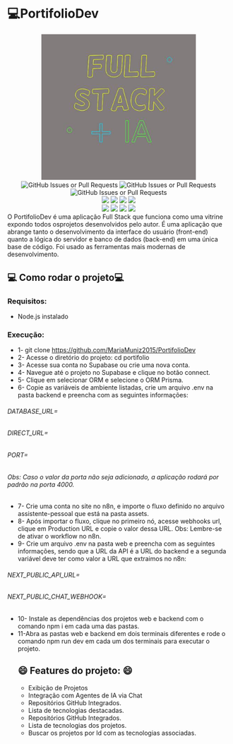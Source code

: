 # :computer:PortifolioDev

<div align="center">
<img src="./.gitassets/fulstack.jpg" width="350px">
<div data-badges>
  <img alt="GitHub Issues or Pull Requests" src="https://img.shields.io/github/stars/MariaMuniz2015/PortifolioDev?style=for-the-badge" alt="GitHub stars" />
<img alt="GitHub Issues or Pull Requests" src="https://img.shields.io/github/forks/MariaMuniz2015/PortifolioDev?style=for-the-badge" alt="GitHub forks" />
<img alt="GitHub Issues or Pull Requests" src="https://img.shields.io/github/issues/MariaMuniz2015/PortifolioDev?style=for-the-badge" alt="GitHub issues" />
<div data-badges>
<img src="https://img.shields.io/badge/React-20232A?style=for-the-badge&logo=react&logoColor=61DAFB"/>
  <img src="https://img.shields.io/badge/next%20js-000000?style=for-the-badge&logo=nextdotjs&logoColor=white"/>
   <img src="https://img.shields.io/badge/nestjs-E0234E?style=for-the-badge&logo=nestjs&logoColor=white"/>
  	 <img src="https://img.shields.io/badge/Node%20js-339933?style=for-the-badge&logo=nodedotjs&logoColor=white"/>
   </div>
  <div data-badges>
   <img src="https://img.shields.io/badge/TypeScript-007ACC?style=for-the-badge&logo=typescript&logoColor=white"/>
   <img src="https://img.shields.io/badge/Prisma-3982CE?style=for-the-badge&logo=Prisma&logoColor=white"/>
   <img src="https://img.shields.io/badge/Supabase-181818?style=for-the-badge&logo=supabase&logoColor=white"/>
   <img src="https://img.shields.io/badge/Tailwind_CSS-38B2AC?style=for-the-badge&logo=tailwind-css&logoColor=white"/>
  </div>
</div>
</div>
O PortifolioDev é uma aplicação Full Stack que funciona como uma vitrine expondo todos osprojetos desenvolvidos pelo autor.
É uma aplicação que abrange tanto o desenvolvimento da interface do usuário (front-end) quanto a lógica do servidor e banco de dados (back-end) em uma única base de código.
Foi usado as ferramentas mais modernas de desenvolvimento.

## :computer: Como rodar o projeto:computer:
### Requisitos: 
- Node.js instalado
### Execução: 
- 1- git clone https://github.com/MariaMuniz2015/PortifolioDev
- 2- Acesse o diretório do projeto: cd portifolio
- 3- Acesse sua conta no Supabase ou crie uma nova conta.
- 4- Navegue até o projeto no Supabase e clique no botão connect.
- 5- Clique em selecionar ORM e selecione o ORM Prisma.
- 6- Copie as variáveis de ambiente listadas, crie um arquivo .env na pasta backend e preencha com as seguintes informações:
###### DATABASE_URL=
###### DIRECT_URL=
###### PORT=

###### Obs: Caso o valor da porta não seja adicionado, a aplicação rodará por padrão na porta 4000.
- 7- Crie uma conta no site no n8n, e importe o fluxo definido no arquivo assistente-pessoal que está na pasta assets.
- 8- Após importar o fluxo, clique no primeiro nó, acesse webhooks url, clique em Production URL e copie o valor dessa URL. Obs: Lembre-se de ativar o workflow no n8n.
- 9- Crie um arquivo .env na pasta web e preencha com as seguintes informações, sendo que a URL da API é a URL do backend e a segunda variável deve ter como valor a URL que extraimos no n8n:
###### NEXT_PUBLIC_API_URL=
###### NEXT_PUBLIC_CHAT_WEBHOOK=
- 10- Instale as dependências dos projetos web e backend com o comando npm i em cada uma das pastas.
- 11-Abra as pastas web e backend em dois terminais diferentes e rode o comando npm run dev em cada um dos terminais para executar o projeto.
  ## :smile: Features do projeto: :smile:
  - Exibição de Projetos
  - Integração com Agentes de IA via Chat
  - Repositórios GitHub Integrados.
  - Lista de tecnologias destacadas.
  - Repositórios GitHub Integrados.
  - Lista de tecnologias dos projetos.
  - Buscar os projetos por Id com as tecnologias associadas.





